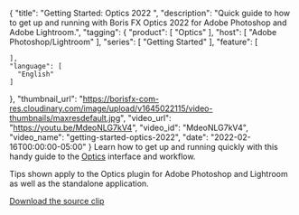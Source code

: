 {
  "title": "Getting Started: Optics 2022 ",
  "description": "Quick guide to how to get up and running with Boris FX Optics 2022 for Adobe Photoshop and Adobe Lightroom.",
  "tagging": {
    "product": [
      "Optics"
    ],
    "host": [
      "Adobe Photoshop/Lightroom"
    ],
    "series": [
      "Getting Started"
    ],
    "feature": [

    ],
    "language": [
      "English"
    ]
  },
  "thumbnail_url": "https://borisfx-com-res.cloudinary.com/image/upload/v1645022115/video-thumbnails/maxresdefault.jpg",
  "video_url": "https://youtu.be/MdeoNLG7kV4",
  "video_id": "MdeoNLG7kV4",
  "video_name": "getting-started-optics-2022",
  "date": "2022-02-16T00:00:00-05:00"
}
Learn how to get up and running quickly with this handy guide to the <a href="https://borisfx.com/products/optics/?collection=optics&product=optics" target="_blank">Optics</a> interface and workflow. 

Tips shown apply to the Optics plugin for Adobe Photoshop and Lightroom as well as the standalone application.

<a href="https://unsplash.com/photos/qKspdY9XUz" target="_blank">Download the source clip</a>